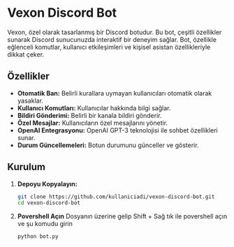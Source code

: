 # Vexon Discord Bot

Vexon, özel olarak tasarlanmış bir Discord botudur. Bu bot, çeşitli özellikler sunarak Discord sunucunuzda interaktif bir deneyim sağlar. Bot, özellikle eğlenceli komutlar, kullanıcı etkileşimleri ve kişisel asistan özellikleriyle dikkat çeker.

## Özellikler

- **Otomatik Ban:** Belirli kurallara uymayan kullanıcıları otomatik olarak yasaklar.
- **Kullanıcı Komutları:** Kullanıcılar hakkında bilgi sağlar.
- **Bildiri Gönderimi:** Belirli bir kanala bildiri gönderir.
- **Özel Mesajlar:** Kullanıcıların özel mesajlarını yönetir.
- **OpenAI Entegrasyonu:** OpenAI GPT-3 teknolojisi ile sohbet özellikleri sunar.
- **Durum Güncellemeleri:** Botun durumunu günceller ve gösterir.

## Kurulum

1. **Depoyu Kopyalayın:**
   ```bash
   git clone https://github.com/kullaniciadi/vexon-discord-bot.git
   cd vexon-discord-bot
2. **Povershell Açın**
   Dosyanın üzerine gelip Shift + Sağ tık ile povershell açın ve şu komudu girin
   ```bash
   python bot.py
